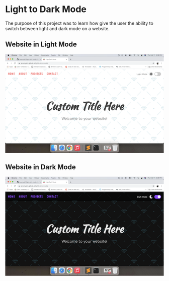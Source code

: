 # Light to Dark Mode

The purpose of this project was to learn how give the user the ability to switch between light and dark mode on a website.

## Website in Light Mode

![Light Mode](light-mode.png)

## Website in Dark Mode

![Dark Mode](dark-mode.png)
